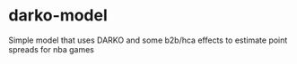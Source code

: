 # darko-model

Simple model that uses DARKO and some b2b/hca effects to estimate point spreads for nba games